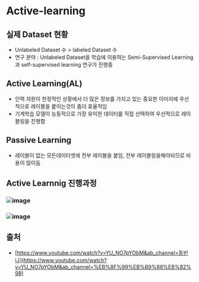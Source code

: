 # Active-learning

## 실제 Dataset 현황 
- Unlabeled Dataset 수 > labeled Dataset 수
- 연구 분야 : Unlabeled Dataset을 학습에 이용하는 Semi-Supervised Learning 과 self-supervised learning 연구가 진행중

## Active Learning(AL)
- 인력 자원이 한정적인 상황에서 더 많은 정보를 가지고 있는 중요한 이미지에 우선적으로 레이블을 붙이는것이 좀더 효율적임
- 기계학습 모델이 능동적으로 가장 유익한 데이터를 직접 선택하여 우선적으로 레이블링을 진행함

## Passive Learning
- 레이블이 없는 모든데이터셋에 전부 레이블을 붙임, 전부 레이블링을해야되므로 비용이 많이듬

## Active Learnnig 진행과정
### ![image](https://user-images.githubusercontent.com/54635552/178108375-50655950-da2d-42b6-b859-27f468a2fc53.png)

### ![image](https://user-images.githubusercontent.com/54635552/178108386-a003f692-5692-4cd7-b649-33cb48a1a7d7.png)


## 출처 
- [https://www.youtube.com/watch?v=YU_NO7pYObM&ab_channel=동빈나](https://www.youtube.com/watch?v=YU_NO7pYObM&ab_channel=%EB%8F%99%EB%B9%88%EB%82%98)
